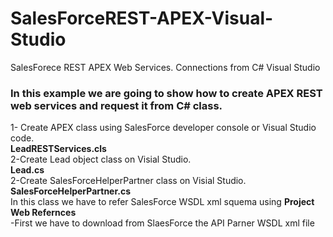 # SalesForceREST-APEX-Visual-Studio
SalesForece REST APEX Web Services. Connections from C# Visual Studio
### In this example we are going to show how to create APEX REST web services and request it from C# class.

1- Create APEX class using SalesForce developer console or Visual Studio code.</br>
<b>LeadRESTServices.cls</b></br>
2-Create Lead object class on Visial Studio.</br>
<b>Lead.cs</b></br>
2-Create SalesForceHelperPartner class on Visial Studio.</br>
<b>SalesForceHelperPartner.cs</b></br>
In this class we have to refer SalesForce WSDL xml squema using <b>Project Web Refernces</b></br>
-First we have to download from SlaesForce the API Parner WSDL xml file
